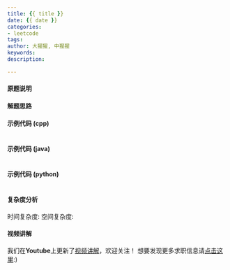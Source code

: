 ```yaml
---
title: {{ title }}
date: {{ date }}
categories:
- leetcode
tags:
author: 大猩猩, 中猩猩
keywords:
description:

---
```

#### 原题说明

<!--more-->

#### 解题思路


#### 示例代码 (cpp)
```cpp
```

#### 示例代码 (java)
```java
```

#### 示例代码 (python)
```python
```

#### 复杂度分析
时间复杂度:
空间复杂度:

#### 视频讲解 
我们在**Youtube**上更新了[视频讲解](https://youtu.be/GSc-F_jlYWk)，欢迎关注！
想要发现更多求职信息请[点击这里](https://article.xingxingpark.com/category/career/):)